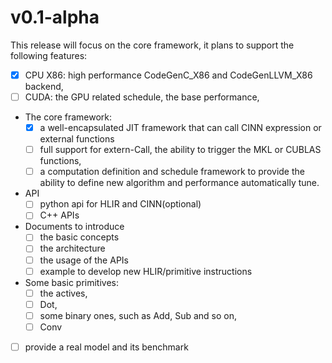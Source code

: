 # v0.1-alpha
This release will focus on the core framework, it plans to support the following features:

- [x] CPU X86: high performance CodeGenC_X86 and CodeGenLLVM_X86 backend,
- [ ] CUDA: the GPU related schedule, the base performance,
- The core framework:
  - [x] a well-encapsulated JIT framework that can call CINN expression or external functions
  - [ ] full support for extern-Call, the ability to trigger the MKL or CUBLAS functions,
  - [ ] a computation definition and schedule framework to provide the ability to define new algorithm and performance automatically tune.
- API
  - [ ] python api for HLIR and CINN(optional)
  - [ ] C++ APIs
- Documents to introduce
  - [ ] the basic concepts
  - [ ] the architecture
  - [ ] the usage of the APIs
  - [ ] example to develop new HLIR/primitive instructions
- Some basic primitives:
  - [ ] the actives,
  - [ ] Dot,
  - [ ] some binary ones, such as Add, Sub and so on,
  - [ ] Conv
- [ ] provide a real model and its benchmark
